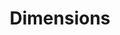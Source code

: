 ---
layout: default
bigquery: https://console.cloud.google.com/bigquery?p=covid-19-dimensions-ai&page=table&d=data&t=publications
contributors: Digital Science, https://www.digital-science.com/
cost: Free for personal, non-commercial use.
description: Dimensions contains more than 100 million publications, ranging from
  articles published in scholarly journals, books and book chapters, to preprints
  and conference proceedings. All publications are contextualized with linked data
  sets, funding, publications, patents, clinical trials, and policy documents. You
  can also view associated categories, funders, institutions, and researcher profiles.
documentation: https://docs.dimensions.ai/bigquery/index.html
last_edit: 04/08/2022, 03:45:19
location: https://www.dimensions.ai/products/free/
maintained_by: Digital Science, https://www.digital-science.com/
schema_fields:
- source_id
- conditions
- journal
- resulting_publication_ids
- research_org_cities
- book_series_title
- researcher_ids
- funding_eur
- wikipedia_url
- open_access_categories
- funding_aud
- date_imported_gbq
- research_org_state_names
- external_ids
- funding_currency
- funding_chf
- status
- cited_by_ids
- funder_orgs
- research_orgs
- current_assignee
- family_members_ids
- cpc
- original_assignee_orgs
- patent_ids
- types
- granted_year
- arxiv_id
- date_normal
- filing_status
- category_icrp_ct
- embargo_date
- category_bra
- assignee_orgs
- expiration_year
- book_title
- family_count
- description
- categories
- funding_jpy
- language
- eisbn
- funder_org_state_codes
- concepts
- journal_lists
- funding_nzd
- interventions
- metrics
- open_access_categories_v2
- research_org_countries
- publication_ids
- volume
- altmetrics
- end_year
- category_rcdc
- funder_org_cities
- mesh_terms
- date_inserted
- citation_string
- original_title
- associated_publication_doi
- date
- application_number
- ipcr
- linkout
- type
- publisher
- foa_number
- associated_grant_ids
- assignee_countries
- doi
- year
- citations_count
- name
- inventor_names
- original_assignee_countries
- category_sdg
- category_for
- conference
- funder_org
- abstract
- research_org_country_names
- title
- priority_date
- pages
- funding_usd
- original_assignee
- issue
- mesh_headings
- granted_date
- funder_org_countries
- aliases
- established
- repository_id
- editors
- resulting_publication_doi
- funding_details
- category_hrcs_rac
- id
- date_online
- original_abstract
- acronyms
- category_icrp_cso
- category_uoa
- funding_cny
- legal_status
- parent_id
- investigators
- supporting_grant_ids
- date_print
- funding_amount
- research_org_city_names
- acknowledgements
- repository_name
- filing_year
- current_assignee_orgs
- proceedings_title
- expiration_date
- repository_url
- kind
- brief_title
- jurisdiction
- relationships
- citations
- priority_year
- isbn
- active_years
- current_assignee_countries
- publication_year
- organisation_details
- phase
- created_date
- legal_events
- funding_cad
- grant_number
- clinical_trial_ids
- end_date
- start_date
- subtitles
- filing_date
- date_modified
- publication_date
- funder_countries
- associated_publication_id
- reference_ids
- acronym
- authors
- associated_publication_arxiv_id
- gender
- license
- research_org_state_codes
- address
- links
- pmid
- family_id
- email_address
- associated_publication_pmid
- labels
- registry
- category_hrcs_hc
- funder_org_acronyms
- pmcid
- start_year
- category_hra
- funding_gbp
shortname: dimensions
tags:
- scholarly literature
- patents
- funding
- clinical trials
- academic profiles
terms_of_use: 'Use of both the Dimensions COVID-19 dataset and full Dimensions dataset
  are subject to the Dimensions Terms of use: https://www.dimensions.ai/policies-terms-legal '
title: Dimensions
uuid: dcff88bd-fe6b-4fdb-8159-809bf9d7bc1c
---